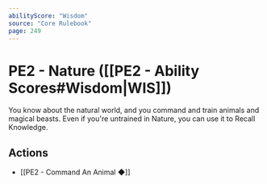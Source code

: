 ```yaml
---
abilityScore: "Wisdom"
source: "Core Rulebook"
page: 249
---
```

# PE2 - Nature ([[PE2 - Ability Scores#Wisdom|WIS]])
You know about the natural world, and you command and train animals and magical beasts. Even if you're untrained in Nature, you can use it to Recall Knowledge.

## Actions
- [[PE2 - Command An Animal ◆]]
